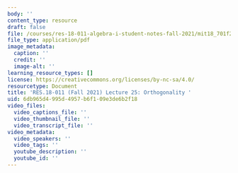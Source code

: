 ```yaml
---
body: ''
content_type: resource
draft: false
file: /courses/res-18-011-algebra-i-student-notes-fall-2021/mit18_701f21_lec25.pdf
file_type: application/pdf
image_metadata:
  caption: ''
  credit: ''
  image-alt: ''
learning_resource_types: []
license: https://creativecommons.org/licenses/by-nc-sa/4.0/
resourcetype: Document
title: 'RES.18-011 (Fall 2021) Lecture 25: Orthogonality '
uid: 6db965d4-995d-4957-b6f1-09e3de6b2f18
video_files:
  video_captions_file: ''
  video_thumbnail_file: ''
  video_transcript_file: ''
video_metadata:
  video_speakers: ''
  video_tags: ''
  youtube_description: ''
  youtube_id: ''
---
```

